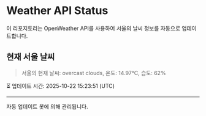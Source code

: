 
# Weather API Status

이 리포지토리는 OpenWeather API를 사용하여 서울의 날씨 정보를 자동으로 업데이트합니다.

## 현재 서울 날씨
> 서울의 현재 날씨: overcast clouds, 온도: 14.97°C, 습도: 62%

⏳ 업데이트 시간: 2025-10-22 15:23:51 (UTC)

---
자동 업데이트 봇에 의해 관리됩니다.

